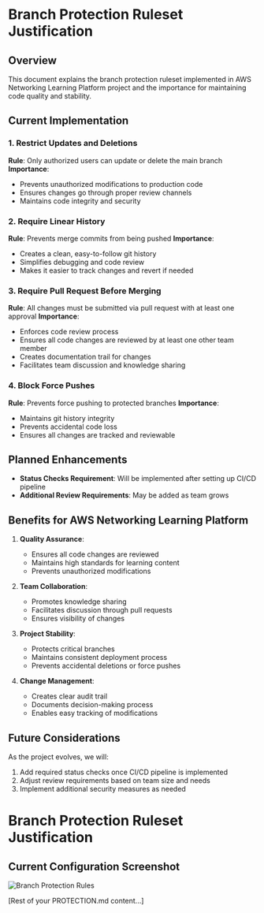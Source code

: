 # Branch Protection Ruleset Justification

## Overview
This document explains the branch protection ruleset implemented in  AWS Networking Learning Platform project and the importance for maintaining code quality and stability.

## Current Implementation

### 1. Restrict Updates and Deletions
**Rule**: Only authorized users can update or delete the main branch
**Importance**:
- Prevents unauthorized modifications to production code
- Ensures changes go through proper review channels
- Maintains code integrity and security

### 2. Require Linear History
**Rule**: Prevents merge commits from being pushed
**Importance**:
- Creates a clean, easy-to-follow git history
- Simplifies debugging and code review
- Makes it easier to track changes and revert if needed

### 3. Require Pull Request Before Merging
**Rule**: All changes must be submitted via pull request with at least one approval
**Importance**:
- Enforces code review process
- Ensures all code changes are reviewed by at least one other team member
- Creates documentation trail for changes
- Facilitates team discussion and knowledge sharing

### 4. Block Force Pushes
**Rule**: Prevents force pushing to protected branches
**Importance**:
- Maintains git history integrity
- Prevents accidental code loss
- Ensures all changes are tracked and reviewable

## Planned Enhancements
- **Status Checks Requirement**: Will be implemented after setting up CI/CD pipeline
- **Additional Review Requirements**: May be added as team grows

## Benefits for AWS Networking Learning Platform
1. **Quality Assurance**: 
   - Ensures all code changes are reviewed
   - Maintains high standards for learning content
   - Prevents unauthorized modifications

2. **Team Collaboration**: 
   - Promotes knowledge sharing
   - Facilitates discussion through pull requests
   - Ensures visibility of changes

3. **Project Stability**: 
   - Protects critical branches
   - Maintains consistent deployment process
   - Prevents accidental deletions or force pushes

4. **Change Management**: 
   - Creates clear audit trail
   - Documents decision-making process
   - Enables easy tracking of modifications

## Future Considerations
As the project evolves, we will:
1. Add required status checks once CI/CD pipeline is implemented
2. Adjust review requirements based on team size and needs
3. Implement additional security measures as needed

# Branch Protection Ruleset Justification

## Current Configuration Screenshot
![Branch Protection Rules](./images/)

[Rest of your PROTECTION.md content...]
